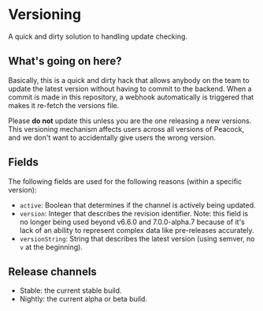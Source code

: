 # Versioning

A quick and dirty solution to handling update checking.

## What's going on here?

Basically, this is a quick and dirty hack that allows anybody on the team to update the latest version without having to commit to the backend. When a commit is made in this repository, a webhook automatically is triggered that makes it re-fetch the versions file.

Please **do not** update this unless you are the one releasing a new versions.
This versioning mechanism affects users across all versions of Peacock, and we don't want to accidentally give users the wrong version.

## Fields

The following fields are used for the following reasons (within a specific version):

- `active`: Boolean that determines if the channel is actively being updated.
- `version`: Integer that describes the revision identifier. Note: this field is no longer being used beyond v6.6.0 and 7.0.0-alpha.7 because of it's lack of an ability to represent complex data like pre-releases accurately.
- `versionString`: String that describes the latest version (using semver, no `v` at the beginning).

## Release channels

- Stable: the current stable build.
- Nightly: the current alpha or beta build.
